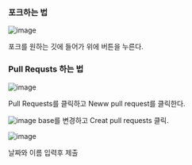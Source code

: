 ### 포크하는 법

![image](https://github.com/hwangtaewook/TIL/assets/87569211/a02fb00b-eafc-46c2-ac3a-f2b2d0fbef85)

포크를 원하는 깃에 들어가 위에 버튼을 누른다.
 
 
### Pull Requsts 하는 법
![image](https://github.com/hwangtaewook/TIL/assets/87569211/ae253c92-1a2f-4c4e-8edb-6fd46855c568)


Pull Requests를 클릭하고 Neww pull request를 클릭한다.
<br>

![image](https://github.com/hwangtaewook/TIL/assets/87569211/f556c379-7d24-48b0-aeab-bfe7d82e0c0d)
base를 변경하고 Creat pull requests 클릭.

![image](https://github.com/hwangtaewook/TIL/assets/87569211/9e009ccf-f8e7-4977-a578-e86521f3dd04)

날짜와 이름 입력후 제출
